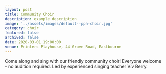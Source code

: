 ```yaml
---
layout: post
title: Community Choir
description: example description
image: '../assets/images/default--pph-choir.jpg'
category: choir
featured: false
archived: false
date: 2020-03-01 19:00:00
venue: Printers Playhouse, 44 Grove Road, Eastbourne
---
```


Come along and sing with our friendly community choir! Everyone welcome - no audition required. Led by experienced singing teacher Viv Berry.